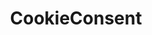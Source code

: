 ---
layout: home

title: CookieConsent
titleTemplate: Consent management Tool

hero:
  name: CookieConsent v3
  text: ''
  tagline: A lightweight, GDPR and CCPA compliant Consent Management Tool written in vanilla JS.
  actions:
    - theme: brand
      text: Get Started ->
      link: /essential/getting-started
    - theme: alt
      text: Introduction
      link: /essential/introduction
    - theme: alt
      text: View on GitHub
      link: https://github.com/orestbida/cookieconsent

features:
  - title: Lightweight
    details: Small footprint with a minimal impact on your website's performance
  - title: Versatile
    details: A wide range of options and API to handle many different types of configurations.
  - title: Accessible
    details: Follows a11y best practices and enables full control via keyboard and screen readers.
  - title: GDPR & CCPA Compliant
    details: Blocks scripts until explicit consent is given and provides clear opt out options.
---